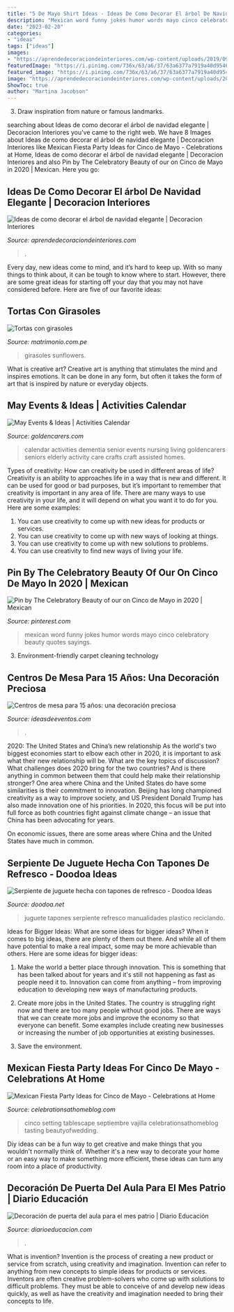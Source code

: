 ```yaml
---
title: "5 De Mayo Shirt Ideas - Ideas De Como Decorar El árbol De Navidad Elegante"
description: "Mexican word funny jokes humor words mayo cinco celebratory beauty quotes sayings"
date: "2023-02-20"
categories:
- "ideas"
tags: ["ideas"]
images:
- "https://aprendedecoraciondeinteriores.com/wp-content/uploads/2019/09/ideas-de-como-decorar-el-arbol-de-navidad-elegante-9.jpg"
featuredImage: "https://i.pinimg.com/736x/63/a6/37/63a6377a7919a40d9546dc91c62ce189.jpg"
featured_image: "https://i.pinimg.com/736x/63/a6/37/63a6377a7919a40d9546dc91c62ce189.jpg"
image: "https://aprendedecoraciondeinteriores.com/wp-content/uploads/2019/09/ideas-de-como-decorar-el-arbol-de-navidad-elegante-9.jpg"
ShowToc: true
author: "Martina Jacobson"
---
```



3. Draw inspiration from nature or famous landmarks.

	

		
searching about Ideas de como decorar el árbol de navidad elegante | Decoracion Interiores you've came to the right web. We have 8 Images about Ideas de como decorar el árbol de navidad elegante | Decoracion Interiores like Mexican Fiesta Party Ideas for Cinco de Mayo - Celebrations at Home, Ideas de como decorar el árbol de navidad elegante | Decoracion Interiores and also Pin by The Celebratory Beauty of our on Cinco de Mayo in 2020 | Mexican. Here you go:
		
    
## Ideas De Como Decorar El árbol De Navidad Elegante | Decoracion Interiores

<img loading=lazy src="https://aprendedecoraciondeinteriores.com/wp-content/uploads/2019/09/ideas-de-como-decorar-el-arbol-de-navidad-elegante-9.jpg" onerror="this.onerror=null;this.src='https://tse1.mm.bing.net/th?id=OIP.NBNApJMPtc7MhZqQ2UD3jgHaK3&amp;pid=15.1';" alt="Ideas de como decorar el árbol de navidad elegante | Decoracion Interiores">

_Source: aprendedecoraciondeinteriores.com_

>. 

	

Every day, new ideas come to mind, and it’s hard to keep up. With so many things to think about, it can be tough to know where to start. However, there are some great ideas for starting off your day that you may not have considered before. Here are five of our favorite ideas: 

    
## Tortas Con Girasoles

<img loading=lazy src="https://cdn0.matrimonio.com.pe/usr/5/4/5/6/cfb_135508.jpg" onerror="this.onerror=null;this.src='https://tse4.mm.bing.net/th?id=OIP.PVJKogzOHyC25KgO-_Z3nwHaJ4&amp;pid=15.1';" alt="Tortas con girasoles">

_Source: matrimonio.com.pe_

>girasoles sunflowers. 

	

What is creative art?
Creative art is anything that stimulates the mind and inspires emotions. It can be done in any form, but often it takes the form of art that is inspired by nature or everyday objects.

    
## May Events &amp; Ideas | Activities Calendar

<img loading=lazy src="http://www.goldencarers.com/assets/img/calendar/05-may-pinterest.jpg" onerror="this.onerror=null;this.src='https://tse2.mm.bing.net/th?id=OIP.QLRDOUHVHEYeE8oXqDh6fgHaMP&amp;pid=15.1';" alt="May Events &amp; Ideas | Activities Calendar">

_Source: goldencarers.com_

>calendar activities dementia senior events nursing living goldencarers seniors elderly activity care crafts craft assisted homes. 

	

Types of creativity: How can creativity be used in different areas of life?
Creativity is an ability to approaches life in a way that is new and different. It can be used for good or bad purposes, but it’s important to remember that creativity is important in any area of life. There are many ways to use creativity in your life, and it will depend on what you want it to do for you. Here are some examples: 
1. You can use creativity to come up with new ideas for products or services.
2. You can use creativity to come up with new ways of looking at things.
3. You can use creativity to come up with new solutions to problems.
4. You can use creativity to find new ways of living your life.

    
## Pin By The Celebratory Beauty Of Our On Cinco De Mayo In 2020 | Mexican

<img loading=lazy src="https://i.pinimg.com/736x/63/a6/37/63a6377a7919a40d9546dc91c62ce189.jpg" onerror="this.onerror=null;this.src='https://tse4.mm.bing.net/th?id=OIP.j7BUGr9FLPRzTNa8ipUAhgHaNJ&amp;pid=15.1';" alt="Pin by The Celebratory Beauty of our on Cinco de Mayo in 2020 | Mexican">

_Source: pinterest.com_

>mexican word funny jokes humor words mayo cinco celebratory beauty quotes sayings. 

	

3. Environment-friendly carpet cleaning technology 

    
## Centros De Mesa Para 15 Años: Una Decoración Preciosa

<img loading=lazy src="http://ideasdeeventos.com/wp-content/uploads/2014/12/fiesta-15-anos-centros-mesa-decoracion-original-mariposa.jpg" onerror="this.onerror=null;this.src='https://tse4.mm.bing.net/th?id=OIP.siHmc4AEyFO0numCphWCeAHaJ1&amp;pid=15.1';" alt="Centros de mesa para 15 años: una decoración preciosa">

_Source: ideasdeeventos.com_

>. 

	

2020: The United States and China’s new relationship
As the world's two biggest economies start to elbow each other in 2020, it is important to ask what their new relationship will be. What are the key topics of discussion? What challenges does 2020 bring for the two countries? And is there anything in common between them that could help make their relationship stronger?
One area where China and the United States do have some similarities is their commitment to innovation. Beijing has long championed creativity as a way to improve society, and US President Donald Trump has also made innovation one of his priorities. In 2020, this focus will be put into full force as both countries fight against climate change – an issue that China has been advocating for years.

On economic issues, there are some areas where China and the United States have much in common.

    
## Serpiente De Juguete Hecha Con Tapones De Refresco - Doodoa Ideas

<img loading=lazy src="https://doodoa.net/wp-content/uploads/serpiente-de-juguete-reciclando-tapones-plastico-muy-ingenioso-2.jpg" onerror="this.onerror=null;this.src='https://tse4.mm.bing.net/th?id=OIP.8hfkOtNfkqoBufPm4GyAKAHaM9&amp;pid=15.1';" alt="Serpiente de juguete hecha con tapones de refresco - Doodoa Ideas">

_Source: doodoa.net_

>juguete tapones serpiente refresco manualidades plastico reciclando. 

	

Ideas for Bigger Ideas: What are some ideas for bigger ideas?
When it comes to big ideas, there are plenty of them out there. And while all of them have potential to make a real impact, some may be more achievable than others. Here are some ideas for bigger ideas:
1. Make the world a better place through innovation. This is something that has been talked about for years and it's still not happening as fast as people need it to. Innovation can come from anything – from improving education to developing new ways of manufacturing products.

2. Create more jobs in the United States. The country is struggling right now and there are too many people without good jobs. There are ways that we can create more jobs and improve the economy so that everyone can benefit. Some examples include creating new businesses or increasing the number of job opportunities at existing businesses.

3. Save the environment.

    
## Mexican Fiesta Party Ideas For Cinco De Mayo - Celebrations At Home

<img loading=lazy src="https://celebrationsathomeblog.com/wp-content/uploads/2015/04/cinco-de-mayo-party-table-setting-ideas.jpg" onerror="this.onerror=null;this.src='https://tse4.mm.bing.net/th?id=OIP.vOycMEnH9jVsEBANWRQQagHaKx&amp;pid=15.1';" alt="Mexican Fiesta Party Ideas for Cinco de Mayo - Celebrations at Home">

_Source: celebrationsathomeblog.com_

>cinco setting tablescape septiembre vajilla celebrationsathomeblog tasting beautyofwedding. 

	

Diy ideas can be a fun way to get creative and make things that you wouldn't normally think of. Whether it's a new way to decorate your home or an easy way to make something more efficient, these ideas can turn any room into a place of productivity.

    
## Decoración De Puerta Del Aula Para El Mes Patrio | Diario Educación

<img loading=lazy src="https://diarioeducacion.com/wp-content/uploads/2018/08/10puertas-independencia-9.jpg" onerror="this.onerror=null;this.src='https://tse2.mm.bing.net/th?id=OIP.CCAMR_VuTJ9lBWjpjmCwdwHaJ4&amp;pid=15.1';" alt="Decoración de puerta del aula para el mes patrio | Diario Educación">

_Source: diarioeducacion.com_

>. 

	

What is invention?
Invention is the process of creating a new product or service from scratch, using creativity and imagination. Invention can refer to anything from new concepts to simple ideas for products or services. Inventors are often creative problem-solvers who come up with solutions to difficult problems. They must be able to conceive of and develop new ideas quickly, as well as have the creativity and imagination needed to bring their concepts to life.

